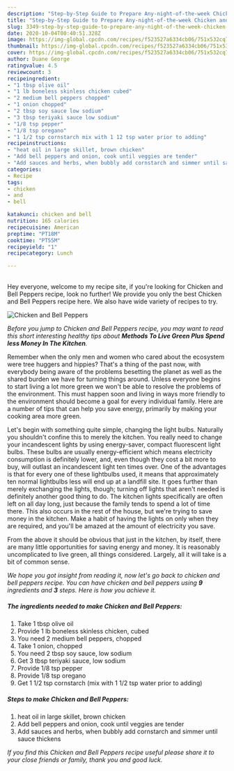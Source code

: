 ```yaml
---
description: "Step-by-Step Guide to Prepare Any-night-of-the-week Chicken and Bell Peppers"
title: "Step-by-Step Guide to Prepare Any-night-of-the-week Chicken and Bell Peppers"
slug: 3349-step-by-step-guide-to-prepare-any-night-of-the-week-chicken-and-bell-peppers
date: 2020-10-04T00:40:51.328Z
image: https://img-global.cpcdn.com/recipes/f523527a6334cb06/751x532cq70/chicken-and-bell-peppers-recipe-main-photo.jpg
thumbnail: https://img-global.cpcdn.com/recipes/f523527a6334cb06/751x532cq70/chicken-and-bell-peppers-recipe-main-photo.jpg
cover: https://img-global.cpcdn.com/recipes/f523527a6334cb06/751x532cq70/chicken-and-bell-peppers-recipe-main-photo.jpg
author: Duane George
ratingvalue: 4.5
reviewcount: 3
recipeingredient:
- "1 tbsp olive oil"
- "1 lb boneless skinless chicken cubed"
- "2 medium bell peppers chopped"
- "1 onion chopped"
- "2 tbsp soy sauce low sodium"
- "3 tbsp teriyaki sauce low sodium"
- "1/8 tsp pepper"
- "1/8 tsp oregano"
- "1 1/2 tsp cornstarch mix with 1 12 tsp water prior to adding"
recipeinstructions:
- "heat oil in large skillet, brown chicken"
- "Add bell peppers and onion, cook until veggies are tender"
- "Add sauces and herbs, when bubbly add cornstarch and simmer until sauce thickens"
categories:
- Recipe
tags:
- chicken
- and
- bell

katakunci: chicken and bell 
nutrition: 165 calories
recipecuisine: American
preptime: "PT18M"
cooktime: "PT55M"
recipeyield: "1"
recipecategory: Lunch

---
```

<br>
Hey everyone, welcome to my recipe site, if you're looking for Chicken and Bell Peppers recipe, look no further! We provide you only the best Chicken and Bell Peppers recipe here. We also have wide variety of recipes to try.
<br>


![Chicken and Bell Peppers](https://img-global.cpcdn.com/recipes/f523527a6334cb06/751x532cq70/chicken-and-bell-peppers-recipe-main-photo.jpg)

<i>Before you jump to Chicken and Bell Peppers recipe, you may want to read this short interesting healthy tips about 
<strong>Methods To Live Green Plus Spend less Money In The Kitchen</strong>.</i>
</br>

Remember when the only men and women who cared about the ecosystem were tree huggers and hippies? That's a thing of the past now, with everybody being aware of the problems besetting the planet as well as the shared burden we have for turning things around. Unless everyone begins to start living a lot more green we won't be able to resolve the problems of the environment. This must happen soon and living in ways more friendly to the environment should become a goal for every individual family. Here are a number of tips that can help you save energy, primarily by making your cooking area more green.

Let's begin with something quite simple, changing the light bulbs. Naturally you shouldn't confine this to merely the kitchen. You really need to change your incandescent lights by using energy-saver, compact fluorescent light bulbs. These bulbs are usually energy-efficient which means electricity consumption is definitely lower, and, even though they cost a bit more to buy, will outlast an incandescent light ten times over. One of the advantages is that for every one of these lightbulbs used, it means that approximately ten normal lightbulbs less will end up at a landfill site. It goes further than merely exchanging the lights, though; turning off lights that aren't needed is definitely another good thing to do. The kitchen lights specifically are often left on all day long, just because the family tends to spend a lot of time there. This also occurs in the rest of the house, but we're trying to save money in the kitchen. Make a habit of having the lights on only when they are required, and you'll be amazed at the amount of electricity you save.

From the above it should be obvious that just in the kitchen, by itself, there are many little opportunities for saving energy and money. It is reasonably uncomplicated to live green, all things considered. Largely, all it will take is a bit of common sense.


<i>We hope you got insight from reading it, now let's go back to chicken and bell peppers recipe. You can have chicken and bell peppers using <strong>9</strong> ingredients and <strong>3</strong> steps. Here is how you achieve it.
</i>

##### The ingredients needed to make Chicken and Bell Peppers:

1. Take 1 tbsp olive oil
1. Provide 1 lb boneless skinless chicken, cubed
1. You need 2 medium bell peppers, chopped
1. Take 1 onion, chopped
1. You need 2 tbsp soy sauce, low sodium
1. Get 3 tbsp teriyaki sauce, low sodium
1. Provide 1/8 tsp pepper
1. Provide 1/8 tsp oregano
1. Get 1 1/2 tsp cornstarch (mix with 1 1/2 tsp water prior to adding)


##### Steps to make Chicken and Bell Peppers:

1. heat oil in large skillet, brown chicken
1. Add bell peppers and onion, cook until veggies are tender
1. Add sauces and herbs, when bubbly add cornstarch and simmer until sauce thickens


<i>If you find this Chicken and Bell Peppers recipe useful please share it to your close friends or family, thank you and good luck.</i>
